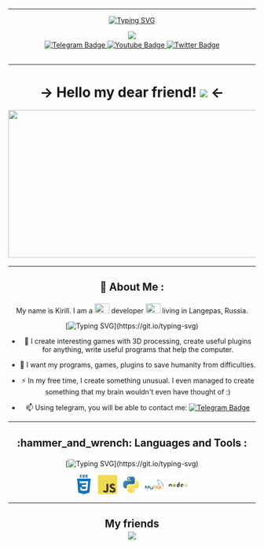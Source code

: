 
---

<div id="header" align="center">
  
  [![Typing SVG](https://readme-typing-svg.herokuapp.com?color=%2336BCF7&lines=My+active+social+networks+and+contact)](https://git.io/typing-svg)
  
  <img src="https://media.giphy.com/media/WFZvB7VIXBgiz3oDXE/giphy.gif" width="150"/>
  <div id="badges">
  <a href="https://t.me/smookki">
    <img src="https://img.shields.io/badge/Telegram-blue?style=for-the-badge&logo=telegram&logoColor=white" alt="Telegram Badge"/>
  </a>
  <a href="https://www.youtube.com/channel/UCfOJ17JJcIP8gJ8Lrcu47Qg/videos">
    <img src="https://img.shields.io/badge/YouTube-red?style=for-the-badge&logo=youtube&logoColor=white" alt="Youtube Badge"/>
  </a>
  <a href="https://vk.com/progsmookkixst">
    <img src="https://img.shields.io/badge/Vkontakte-blue?style=for-the-badge&logo=VK&logoColor=white" alt="Twitter Badge"/>
    </a>  
</div>
  <div id="badges">
       <img src="https://komarev.com/ghpvc/?username=coder-medved&style=flat-square&color=blue" alt=""/>
  </div>
  
  ---
  
  <h1>
  → Hello my dear friend! 
  <img src="https://media.giphy.com/media/3og0IAzB7lmOo2q0Ss/giphy.gif" width="30px"/> ←
</h1>
</div>
<div align="center">
  <img src="https://media.giphy.com/media/1GEATImIxEXVR79Dhk/giphy.gif" width="600" height="300"/>
</div>

---
<h2>
<p align="center">   
🌟 About Me :
</h2>
 
<div id="header" align="center">
  
My name is Kirill. I am a <img src="https://media.giphy.com/media/QssGEmpkyEOhBCb7e1/giphy.gif" width="30" height="20"> developer <img src="https://media.giphy.com/media/QssGEmpkyEOhBCb7e1/giphy.gif" width="30" height="20"> living in Langepas, Russia.

[![Typing SVG](https://readme-typing-svg.herokuapp.com?color=%2336BCF7&lines=Now+I+will+tell+you+about+myself.)](https://git.io/typing-svg)

- 👷 I create interesting games with 3D processing, create useful plugins for anything, write useful programs that help the computer.

- :seedling: I want my programs, games, plugins to save humanity from difficulties.

- :zap: In my free time, I create something unusual. I even managed to create something that my brain wouldn't even have thought of :)

- :mailbox: Using telegram, you will be able to contact me: [![Telegram Badge](https://img.shields.io/badge/-smookki-blue?style=flat&logo=Telegram&logoColor=white)](https://t.me/smookki)

---

<h2>
<p align="center"> 
:hammer_and_wrench: Languages and Tools :
</h2>
 
<div id="header" align="center">
  
[![Typing SVG](https://readme-typing-svg.herokuapp.com?color=%2336BCF7&lines=Languages+and+Tools+that+I+use.)](https://git.io/typing-svg)

  
<div>
  <img src="https://github.com/devicons/devicon/blob/master/icons/css3/css3-plain-wordmark.svg"  title="CSS3" alt="CSS" width="40" height="40"/>&nbsp;
  <img src="https://github.com/devicons/devicon/blob/master/icons/javascript/javascript-original.svg" title="JavaScript" alt="JavaScript" width="40" height="40"/>&nbsp;
  <img src="https://github.com/devicons/devicon/blob/master/icons/python/python-original.svg" title="Python" alt="Python" width="40" height="40"/>&nbsp;
  <img src="https://github.com/devicons/devicon/blob/master/icons/mysql/mysql-original-wordmark.svg" title="MySQL"  alt="MySQL" width="40" height="40"/>&nbsp;
  <img src="https://github.com/devicons/devicon/blob/master/icons/nodejs/nodejs-original-wordmark.svg" title="NodeJS" alt="NodeJS" width="40" height="40"/>&nbsp;
</div>

---
<h2>
<p align="center"> 
  My friends<br>
  
  <img src="https://profile-counter.glitch.me/coder-medved/count.svg" />
</p>
